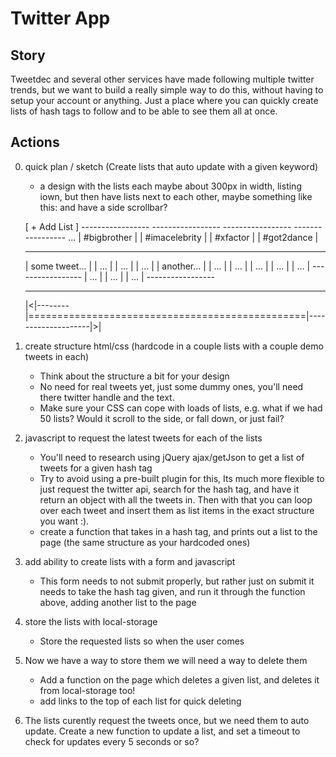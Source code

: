 Twitter App
============
Story
-------
Tweetdec and several other services have made following multiple twitter trends, but we want to build a really simple way to do this, without having to setup your account or anything. Just a place where you can quickly create lists of hash tags to follow and to be able to see them all at once.

Actions
---------
0. quick plan / sketch (Create lists that auto update with a given keyword)
    - a design with the lists each maybe about 300px in width, listing iown, but then have lists next to each other, maybe something like this: and have a side scrollbar?
    
    [ + Add List ]
    -----------------   -----------------   -----------------   -----------------  ...
    |  #bigbrother  |   | #imacelebrity |   |   #xfactor    |   |  #got2dance   |  
    -----------------   -----------------   -----------------   -----------------
    | some tweet... |   | ...           |   | ...           |   | ...           |
    | another...    |   | ...           |   | ...           |   | ...           |
    | ...           |   | ...           |   -----------------   | ...           |
    | ...           |   | ...           |                       -----------------
    -----------------   -----------------   
   |<|--------|================================================|--------------------|>|

1. create structure html/css (hardcode in a couple lists with a couple demo tweets in each)
    - Think about the structure a bit for your design
    - No need for real tweets yet, just some dummy ones, you'll need there twitter handle and the text.
    - Make sure your CSS can cope with loads of lists, e.g. what if we had 50 lists? Would it scroll to the side, or fall down, or just fail?
2. javascript to request the latest tweets for each of the lists
    - You'll need to research using jQuery ajax/getJson to get a list of tweets for a given hash tag
    - Try to avoid using a pre-built plugin for this, Its much more flexible to just request the twitter api, search for the hash tag, and have it return an object with all the tweets in. Then  with that you can loop over each tweet and insert them as list items in the exact structure you want :).
    - create a function that takes in a hash tag, and prints out a list to the page (the same structure as your hardcoded ones)
3. add ability to create lists with a form and javascript
    - This form needs to not submit properly, but rather just on submit it needs to take the hash tag given, and run it through the function above, adding another list to the page
4. store the lists with local-storage
    - Store the requested lists so when the user comes
5. Now we have a way to store them we will need a way to delete them
    - Add a function on the page which deletes a given list, and deletes it from local-storage too!
    - add links to the top of each list for quick deleting
6. The lists curently request the tweets once, but we need them to auto update. Create a new function to update a list, and set a timeout to check for updates every 5 seconds or so?
